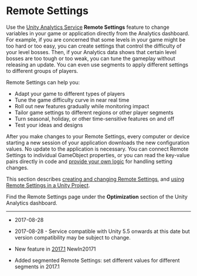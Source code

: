 # Remote Settings

Use the [Unity Analytics Service](UnityAnalytics) __Remote Settings__ feature to change variables in your game or application directly from the Analytics dashboard. For example, if you are concerned that some levels in your game might be too hard or too easy, you can create settings that control the difficulty of your level bosses. Then, if your Analytics data shows that certain level bosses are too tough or too weak, you can tune the gameplay without releasing an update. You can even use segments to apply different settings to different groups of players. 

Remote Settings can help you:

* Adapt your game to different types of players
* Tune the game difficulty curve in near real time
* Roll out new features gradually while monitoring impact
* Tailor game settings to different regions or other player segments
* Turn seasonal, holiday, or other time-sensitive features on and off
* Test your ideas and designs

After you make changes to your Remote Settings, every computer or device starting a new session of your application downloads the new configuration values. No update to the application is necessary. You can connect Remote Settings to individual GameObject properties, or you can read the key-value pairs directly in code and [provide your own logic](UnityAnalyticsRemoteSettingsScripting) for handling setting changes.

This section describes [creating and changing Remote Settings](UnityAnalyticsRemoteSettingsCreating), and [using Remote Settings in a Unity Project](UnityAnalyticsRemoteSettingsUsing).

Find the Remote Settings page under the **Optimization** section of the Unity Analytics dashboard.

---

* <span class="page-edit">2017-08-28 <!-- include IncludeTextAmendPageNoEdit --></span>

* <span class="page-edit">2017-08-28 - Service compatible with Unity 5.5 onwards at this date but version compatibility may be subject to change.</span>
 
* <span class="page-history">New feature in [2017.1](https://docs.unity3d.com/2017.1/Documentation/Manual/30_search.html?q=newin20171) <span class="search-words">NewIn20171</span></span>

* <span class="page-history">Added segmented Remote Settings: set different values for different segments in 2017.1</span>